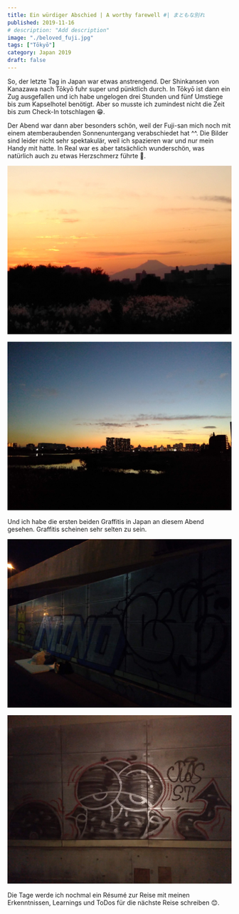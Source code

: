 ```yaml
---
title: Ein würdiger Abschied | A worthy farewell #| まともな別れ
published: 2019-11-16
# description: "Add description"
image: "./beloved_fuji.jpg"
tags: ["Tōkyō"]
category: Japan 2019
draft: false
---
```


So, der letzte Tag in Japan war etwas anstrengend. Der Shinkansen von Kanazawa nach Tōkyō fuhr super und pünktlich durch. In Tōkyō
ist dann ein Zug ausgefallen und ich habe ungelogen drei Stunden und fünf Umstiege bis zum Kapselhotel benötigt.
Aber so musste ich zumindest nicht die Zeit bis zum Check-In totschlagen 😁.

Der Abend war dann aber besonders schön, weil der Fuji-san mich noch mit einem atemberaubenden Sonnenuntergang verabschiedet hat ^^.
Die Bilder sind leider nicht sehr spektakulär, weil ich spazieren war und nur mein Handy mit hatte. In Real war es aber tatsächlich
wunderschön, was natürlich auch zu etwas Herzschmerz führte 🥹. 

![Beloved Fuji](./beloved_fuji.jpg)

![Tōkyō Skyline](./tokyo_skyline.jpg)

Und ich habe die ersten beiden Graffitis in Japan an diesem Abend gesehen. Graffitis scheinen sehr selten zu sein.  

![Grafitti one](./graffiti_one.jpg)

![Grafitti two](./graffiti_two.jpg)

Die Tage werde ich nochmal ein Résumé zur Reise mit meinen Erkenntnissen, Learnings und ToDos für die nächste Reise schreiben 😊. 
